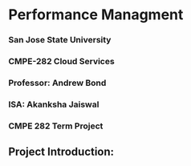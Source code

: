 # Performance Managment

### San Jose State University
### CMPE-282 Cloud Services
### Professor: Andrew Bond
### ISA: Akanksha Jaiswal
### CMPE 282 Term Project
## Project Introduction:
